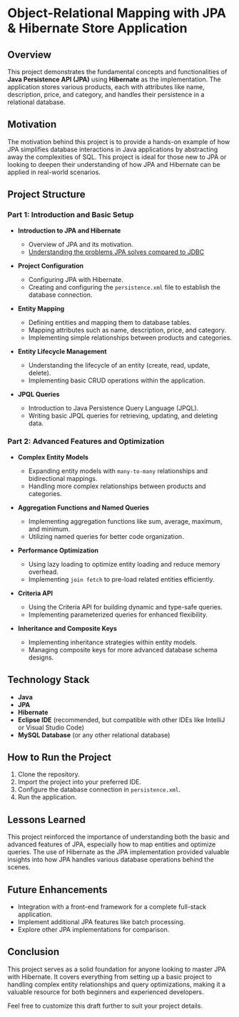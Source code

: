 # Object-Relational Mapping with JPA & Hibernate Store Application

## Overview

This project demonstrates the fundamental concepts and functionalities of **Java Persistence API (JPA)** using **Hibernate** as the implementation. The application stores various products, each with attributes like name, description, price, and category, and handles their persistence in a relational database.

## Motivation

The motivation behind this project is to provide a hands-on example of how JPA simplifies database interactions in Java applications by abstracting away the complexities of SQL. This project is ideal for those new to JPA or looking to deepen their understanding of how JPA and Hibernate can be applied in real-world scenarios.

## Project Structure

### Part 1: Introduction and Basic Setup

- **Introduction to JPA and Hibernate**
  - Overview of JPA and its motivation.
  - [Understanding the problems JPA solves compared to JDBC](https://oil-cilantro-ad8.notion.site/JPA-vs-JDBC-f45f07a4f24e4a918492896c3e88cf55?pvs=4)

- **Project Configuration**
  - Configuring JPA with Hibernate.
  - Creating and configuring the `persistence.xml` file to establish the database connection.

- **Entity Mapping**
  - Defining entities and mapping them to database tables.
  - Mapping attributes such as name, description, price, and category.
  - Implementing simple relationships between products and categories.

- **Entity Lifecycle Management**
  - Understanding the lifecycle of an entity (create, read, update, delete).
  - Implementing basic CRUD operations within the application.

- **JPQL Queries**
  - Introduction to Java Persistence Query Language (JPQL).
  - Writing basic JPQL queries for retrieving, updating, and deleting data.

### Part 2: Advanced Features and Optimization

- **Complex Entity Models**
  - Expanding entity models with `many-to-many` relationships and bidirectional mappings.
  - Handling more complex relationships between products and categories.

- **Aggregation Functions and Named Queries**
  - Implementing aggregation functions like sum, average, maximum, and minimum.
  - Utilizing named queries for better code organization.

- **Performance Optimization**
  - Using lazy loading to optimize entity loading and reduce memory overhead.
  - Implementing `join fetch` to pre-load related entities efficiently.

- **Criteria API**
  - Using the Criteria API for building dynamic and type-safe queries.
  - Implementing parameterized queries for enhanced flexibility.

- **Inheritance and Composite Keys**
  - Implementing inheritance strategies within entity models.
  - Managing composite keys for more advanced database schema designs.

## Technology Stack

- **Java**
- **JPA**
- **Hibernate**
- **Eclipse IDE** (recommended, but compatible with other IDEs like IntelliJ or Visual Studio Code)
- **MySQL Database** (or any other relational database)

## How to Run the Project

1. Clone the repository.
2. Import the project into your preferred IDE.
3. Configure the database connection in `persistence.xml`.
4. Run the application.

## Lessons Learned

This project reinforced the importance of understanding both the basic and advanced features of JPA, especially how to map entities and optimize queries. The use of Hibernate as the JPA implementation provided valuable insights into how JPA handles various database operations behind the scenes.

## Future Enhancements

- Integration with a front-end framework for a complete full-stack application.
- Implement additional JPA features like batch processing.
- Explore other JPA implementations for comparison.

## Conclusion

This project serves as a solid foundation for anyone looking to master JPA with Hibernate. It covers everything from setting up a basic project to handling complex entity relationships and query optimizations, making it a valuable resource for both beginners and experienced developers.


Feel free to customize this draft further to suit your project details.
